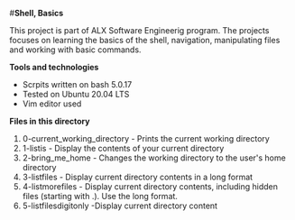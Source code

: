 #**Shell, Basics**

This project is part of ALX Software Engineerig program. The projects focuses on learning the basics of the shell, navigation, manipulating files and working with basic commands.

**Tools and technologies**
- Scrpits written on bash 5.0.17
- Tested on Ubuntu 20.04 LTS
- Vim editor used

**Files in this directory**
1. 0-current_working_directory - Prints the current working directory
2. 1-listis - Display the contents of your current directory
3. 2-bring_me_home - Changes the working directory to the user's home directory
4. 3-listfiles - Display current directory contents in a long format
5. 4-listmorefiles - Display current directory contents, including hidden files (starting with .). Use the long format.
6. 5-listfilesdigitonly -Display current directory content

